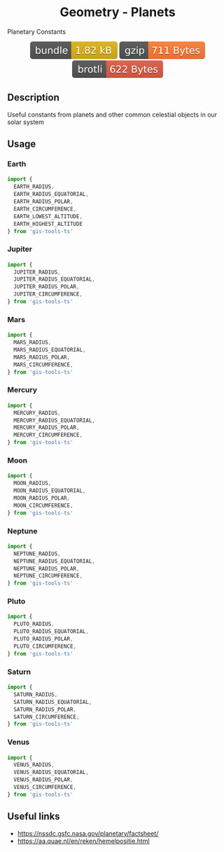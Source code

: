 <h1 style="text-align: center;">
  <div align="center">Geometry - Planets</div>
</h1>

Planetary Constants

<p align="center">
  <img src="../../assets/badges/planets-file.svg" alt="planets-file-ts">
  <img src="../../assets/badges/planets-gzip.svg" alt="planets-gzip-ts">
  <img src="../../assets/badges/planets-brotli.svg" alt="planets-brotli-ts">
</p>

## Description

Useful constants from planets and other common celestial objects in our solar system

## Usage

### Earth

```ts
import {
  EARTH_RADIUS,
  EARTH_RADIUS_EQUATORIAL,
  EARTH_RADIUS_POLAR,
  EARTH_CIRCUMFERENCE,
  EARTH_LOWEST_ALTITUDE,
  EARTH_HIGHEST_ALTITUDE
} from 'gis-tools-ts'
```

### Jupiter

```ts
import {
  JUPITER_RADIUS,
  JUPITER_RADIUS_EQUATORIAL,
  JUPITER_RADIUS_POLAR,
  JUPITER_CIRCUMFERENCE,
} from 'gis-tools-ts'
```

### Mars

```ts
import {
  MARS_RADIUS,
  MARS_RADIUS_EQUATORIAL,
  MARS_RADIUS_POLAR,
  MARS_CIRCUMFERENCE,
} from 'gis-tools-ts'
```

### Mercury

```ts
import {
  MERCURY_RADIUS,
  MERCURY_RADIUS_EQUATORIAL,
  MERCURY_RADIUS_POLAR,
  MERCURY_CIRCUMFERENCE,
} from 'gis-tools-ts'
```

### Moon

```ts
import {
  MOON_RADIUS,
  MOON_RADIUS_EQUATORIAL,
  MOON_RADIUS_POLAR,
  MOON_CIRCUMFERENCE,
} from 'gis-tools-ts'
```

### Neptune

```ts
import {
  NEPTUNE_RADIUS,
  NEPTUNE_RADIUS_EQUATORIAL,
  NEPTUNE_RADIUS_POLAR,
  NEPTUNE_CIRCUMFERENCE,
} from 'gis-tools-ts'
```

### Pluto

```ts
import {
  PLUTO_RADIUS,
  PLUTO_RADIUS_EQUATORIAL,
  PLUTO_RADIUS_POLAR,
  PLUTO_CIRCUMFERENCE,
} from 'gis-tools-ts'
```

### Saturn

```ts
import {
  SATURN_RADIUS,
  SATURN_RADIUS_EQUATORIAL,
  SATURN_RADIUS_POLAR,
  SATURN_CIRCUMFERENCE,
} from 'gis-tools-ts'
```

### Venus

```ts
import {
  VENUS_RADIUS,
  VENUS_RADIUS_EQUATORIAL,
  VENUS_RADIUS_POLAR,
  VENUS_CIRCUMFERENCE,
} from 'gis-tools-ts'
```

## Useful links

- <https://nssdc.gsfc.nasa.gov/planetary/factsheet/>
- <https://aa.quae.nl/en/reken/hemelpositie.html>
